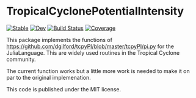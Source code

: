 # TropicalCyclonePotentialIntensity

[![Stable](https://img.shields.io/badge/docs-stable-blue.svg)](http://www.argelramirezreyes.com/TropicalCyclonePotentialIntensity.jl/dev/)
[![Dev](https://img.shields.io/badge/docs-dev-blue.svg)](http://www.argelramirezreyes.com/TropicalCyclonePotentialIntensity.jl/dev/)
[![Build Status](https://travis-ci.com/aramirezreyes/TropicalCyclonePotentialIntensity.jl.svg?branch=main)](https://travis-ci.com/aramirezreyes/TropicalCyclonePotentialIntensity.jl)
[![Coverage](https://codecov.io/gh/aramirezreyes/TropicalCyclonePotentialIntensity.jl/branch/main/graph/badge.svg)](https://codecov.io/gh/aramirezreyes/TropicalCyclonePotentialIntensity.jl)


This package implements the functions of https://github.com/dgilford/tcpyPI/blob/master/tcpyPI/pi.py for the JuliaLanguage. This are widely used routines in the Tropical Cyclone community.

The current function works but a little more work is needed to make it on par to the original implemenation.

This code is published under the MIT license.
